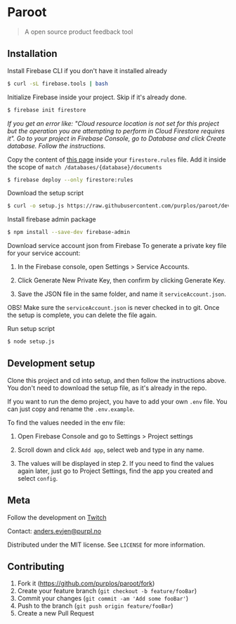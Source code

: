 # Paroot

> A open source product feedback tool

## Installation

Install Firebase CLI if you don't have it installed already

```bash
$ curl -sL firebase.tools | bash
```

Initialize Firebase inside your project. Skip if it's already done.

```bash
$ firebase init firestore
```

_If you get an error like: "Cloud resource location is not set for this project but the operation you are attempting to perform in Cloud Firestore requires it". Go to your project in Firebase Console, go to Database and click Create database. Follow the instructions._

Copy the content of [this page](https://raw.githubusercontent.com/purplos/paroot/develop/setup/firestore.rules.partial) inside your `firestore.rules` file. Add it inside the scope of `match /databases/{database}/documents`

```bash
$ firebase deploy --only firestore:rules
```

Download the setup script

```bash
$ curl -o setup.js https://raw.githubusercontent.com/purplos/paroot/develop/setup/setup.js
```

Install firebase admin package

```bash
$ npm install --save-dev firebase-admin
```

Download service account json from Firebase
To generate a private key file for your service account:

1. In the Firebase console, open Settings > Service Accounts.

2. Click Generate New Private Key, then confirm by clicking Generate Key.

3. Save the JSON file in the same folder, and name it `serviceAccount.json`.

OBS! Make sure the `serviceAccount.json` is never checked in to git. Once the setup is complete, you can delete the file again.

Run setup script

```bash
$ node setup.js
```

## Development setup

Clone this project and cd into setup, and then follow the instructions above. You don't need to download the setup file, as it's already in the repo.

If you want to run the demo project, you have to add your own `.env` file. You can just copy and rename the `.env.example`.

To find the values needed in the env file:

1. Open Firebase Console and go to Settings > Project settings

2. Scroll down and click `Add app`, select web and type in any name.

3. The values will be displayed in step 2. If you need to find the values again later, just go to Project Settings, find the app you created and select `config`.

## Meta

Follow the development on [Twitch](https://twitch.tv/purplteam)

Contact: anders.evjen@purpl.no

Distributed under the MIT license. See `LICENSE` for more information.

## Contributing

1. Fork it (<https://github.com/purplos/paroot/fork>)
2. Create your feature branch (`git checkout -b feature/fooBar`)
3. Commit your changes (`git commit -am 'Add some fooBar'`)
4. Push to the branch (`git push origin feature/fooBar`)
5. Create a new Pull Request
